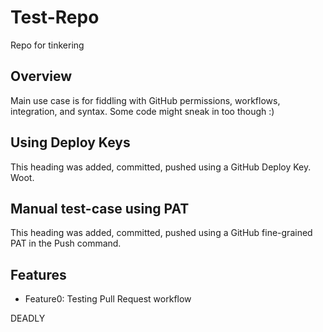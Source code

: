 # Test-Repo
Repo for tinkering

## Overview
Main use case is for fiddling with GitHub permissions, workflows, integration, and syntax. Some code might sneak in too though :)

## Using Deploy Keys
This heading was added, committed, pushed using a GitHub Deploy Key. Woot.

## Manual test-case using PAT
This heading was added, committed, pushed using a GitHub fine-grained PAT in the Push command.

## Features
- Feature0: Testing Pull Request workflow

DEADLY
